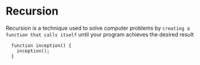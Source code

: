 # Recursion

Recursion is a technique used to solve computer problems by `creating a function that calls itself` until your program achieves the desired result

```
  function inception() {
    inception();
  }
```
